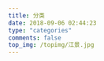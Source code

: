 ```yaml
---
title: 分类
date: 2018-09-06 02:44:23
type: "categories"
comments: false
top_img: /topimg/江景.jpg
---
```

